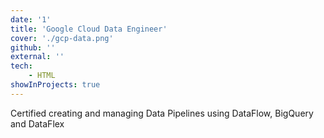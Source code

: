 ```yaml
---
date: '1'
title: 'Google Cloud Data Engineer'
cover: './gcp-data.png'
github: ''
external: ''
tech:
    - HTML
showInProjects: true
---
```


Certified creating and managing Data Pipelines using DataFlow, BigQuery and DataFlex